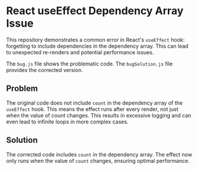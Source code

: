# React useEffect Dependency Array Issue

This repository demonstrates a common error in React's `useEffect` hook: forgetting to include dependencies in the dependency array.  This can lead to unexpected re-renders and potential performance issues.

The `bug.js` file shows the problematic code.  The `bugSolution.js` file provides the corrected version.

## Problem

The original code does not include `count` in the dependency array of the `useEffect` hook. This means the effect runs after every render, not just when the value of count changes.  This results in excessive logging and can even lead to infinite loops in more complex cases.

## Solution

The corrected code includes `count` in the dependency array.  The effect now only runs when the value of `count` changes, ensuring optimal performance.